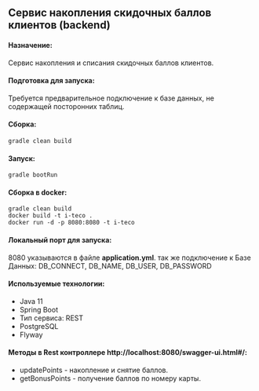 ## Cервис накопления скидочных баллов клиентов (backend)
#### Назначение: 
Cервис накопления и списания скидочных баллов клиентов.
#### Подготовка для запуска: 
Требуется предварительное подключение к базе данных, не содержащей посторонних таблиц.

#### Сборка: 
```
gradle clean build
```
#### Запуск:
```
gradle bootRun
```
#### Сборка в docker:
```
gradle clean build
docker build -t i-teco .
docker run -d -p 8080:8080 -t i-teco
```
#### Локальный порт для запуска: 
8080 указываются в файле **application.yml**.
так же подключение к Базе Данных: DB_CONNECT, DB_NAME, DB_USER, DB_PASSWORD
#### Используемые технологии:
* Java 11
* Spring Boot
* Тип сервиса: REST
* PostgreSQL
* Flyway
#### Методы в Rest контроллере http://localhost:8080/swagger-ui.html#/:
* updatePoints - накопление и снятие баллов.
* getBonusPoints - получение баллов по номеру карты.